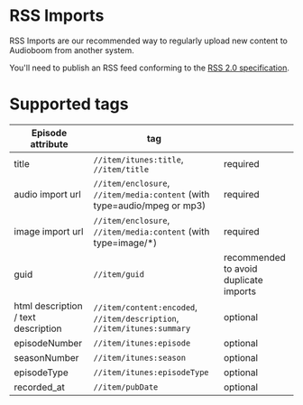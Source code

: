 # RSS Imports

RSS Imports are our recommended way to regularly upload new content to Audioboom from another system.

You'll need to publish an RSS feed conforming to the [RSS 2.0 specification](https://validator.w3.org/feed/docs/rss2.html).

# Supported tags

| Episode attribute                   | tag                                                                      |                                        |
|-------------------------------------|--------------------------------------------------------------------------|----------------------------------------|
| title                               | `//item/itunes:title`, `//item/title`                                    | required                               |
| audio import url                    | `//item/enclosure`, `//item/media:content` (with type=audio/mpeg or mp3) | required                               |
| image import url                    | `//item/enclosure`, `//item/media:content` (with type=image/*)           | required                               |
| guid                                | `//item/guid`                                                            | recommended to avoid duplicate imports |
| html description / text description | `//item/content:encoded`, `//item/description`, `//item/itunes:summary`  | optional                               |
| episodeNumber                       | `//item/itunes:episode`                                                  | optional                               |
| seasonNumber                        | `//item/itunes:season`                                                   | optional                               |
| episodeType                         | `//item/itunes:episodeType`                                              | optional                               |
| recorded_at                         | `//item/pubDate`                                                         | optional                               |



